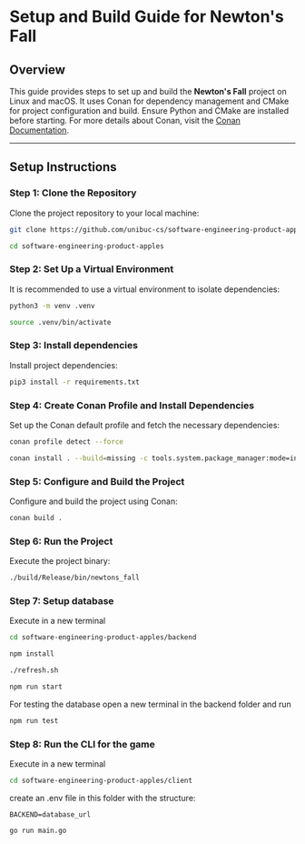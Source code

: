 # Setup and Build Guide for Newton's Fall

## Overview

This guide provides steps to set up and build the **Newton's Fall** project on Linux and macOS. It uses Conan for dependency management and CMake for project configuration and build. Ensure Python and CMake are installed before starting. For more details about Conan, visit the [Conan Documentation](https://docs.conan.io/2/reference/conanfile.html).

---

## Setup Instructions

### Step 1: Clone the Repository
Clone the project repository to your local machine:
```bash
git clone https://github.com/unibuc-cs/software-engineering-product-apples.git
```
```bash
cd software-engineering-product-apples
```

### Step 2: Set Up a Virtual Environment
It is recommended to use a virtual environment to isolate dependencies:
```bash
python3 -m venv .venv
```
```bash
source .venv/bin/activate
```

### Step 3: Install dependencies
Install project dependencies:
```bash
pip3 install -r requirements.txt
```

### Step 4: Create Conan Profile and Install Dependencies
Set up the Conan default profile and fetch the necessary dependencies:
```bash
conan profile detect --force
```
```bash
conan install . --build=missing -c tools.system.package_manager:mode=install -c tools.system.package_manager:sudo=True
```

### Step 5: Configure and Build the Project
Configure and build the project using Conan:
```bash
conan build .
```

### Step 6: Run the Project
Execute the project binary:
```bash
./build/Release/bin/newtons_fall
```

### Step 7: Setup database
Execute in a new terminal
```bash
cd software-engineering-product-apples/backend
```
```bash
npm install
```
```bash
./refresh.sh
```
```bash
npm run start
```
For testing the database open a new terminal in the backend folder and run
```bash
npm run test
```

### Step 8: Run the CLI for the game
Execute in a new terminal
```bash
cd software-engineering-product-apples/client
```
create an .env file in this folder with the structure: 
```.env
BACKEND=database_url
```
```bash
go run main.go
```
